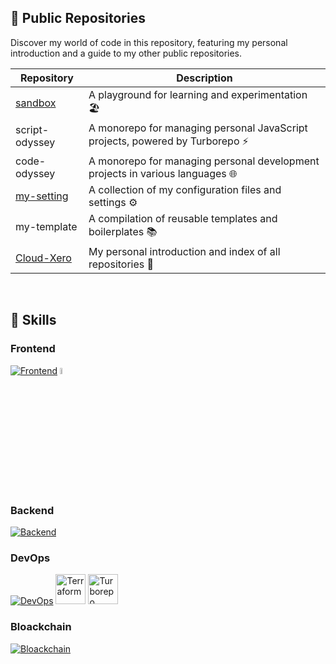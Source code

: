 ## 🐼 Public Repositories
Discover my world of code in this repository, featuring my personal introduction and a guide to my other public repositories.

| Repository     | Description                                                                 |
| -------------- | --------------------------------------------------------------------------- |
| [sandbox](https://github.com/Cloud-Xero/sandbox)           | A playground for learning and experimentation 🏖️                            |
| script-odyssey | A monorepo for managing personal JavaScript projects, powered by Turborepo ⚡ |
| code-odyssey   | A monorepo for managing personal development projects in various languages 🌐 |
| [my-setting](https://github.com/Cloud-Xero/my-setting)     | A collection of my configuration files and settings ⚙️                       |
| my-template    | A compilation of reusable templates and boilerplates 📚                        |
| [Cloud-Xero](https://github.com/Cloud-Xero/Cloud-Xero)     | My personal introduction and index of all repositories 📖                    |
<br>

## 🐻 Skills
### Frontend
[![Frontend](https://skillicons.dev/icons?i=ts,react,nextjs,astro,tailwind,html,css,vite,threejs,supabase)](https://skillicons.dev)
<img src="https://raw.githubusercontent.com/bestofjs/bestofjs-webui/f2c2676e7e96c1a796109ff18534bd116eef009f/public/logos/trpc.svg" width="5%" alt="tRPC">

### Backend
[![Backend](https://skillicons.dev/icons?i=nodejs,express,ts,nestjs,jest,webpack,prisma,postgres,go,graphql)](https://skillicons.dev)

### DevOps
[![DevOps](https://skillicons.dev/icons?i=gcp,githubactions,docker)](https://skillicons.dev)
<img src="https://www.svgrepo.com/show/374122/terraform.svg" width="48" height="48" alt="Terraform">
<img src="https://raw.githubusercontent.com/bestofjs/bestofjs-webui/f2c2676e7e96c1a796109ff18534bd116eef009f/public/logos/turborepo.svg" width="48" height="48" alt="Turborepo">

### Bloackchain
[![Bloackchain](https://skillicons.dev/icons?i=solidity)](https://skillicons.dev)


<!-- [![Top Langs](https://github-readme-stats.vercel.app/api/top-langs/?username=cloud-xero)](https://github.com/anuraghazra/github-readme-stats) -->
